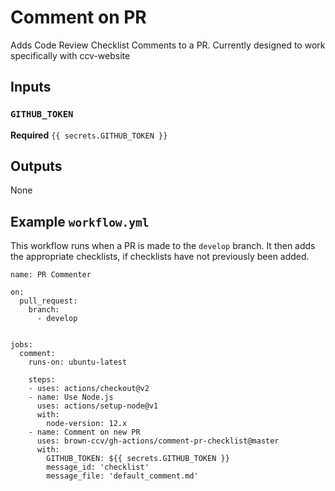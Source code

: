 # Comment on PR

Adds Code Review Checklist Comments to a PR.  Currently designed to work specifically with ccv-website

## Inputs

### `GITHUB_TOKEN`

**Required** `{{ secrets.GITHUB_TOKEN }}`

## Outputs

None

## Example `workflow.yml`

This workflow runs when a PR is made to the `develop` branch.  It then adds the appropriate checklists, if checklists have not previously been added.

```
name: PR Commenter

on:
  pull_request:
    branch:
      - develop


jobs:
  comment:
    runs-on: ubuntu-latest

    steps:
    - uses: actions/checkout@v2
    - name: Use Node.js
      uses: actions/setup-node@v1
      with:
        node-version: 12.x
    - name: Comment on new PR
      uses: brown-ccv/gh-actions/comment-pr-checklist@master
      with:
        GITHUB_TOKEN: ${{ secrets.GITHUB_TOKEN }}
        message_id: 'checklist'
        message_file: 'default_comment.md'
```
